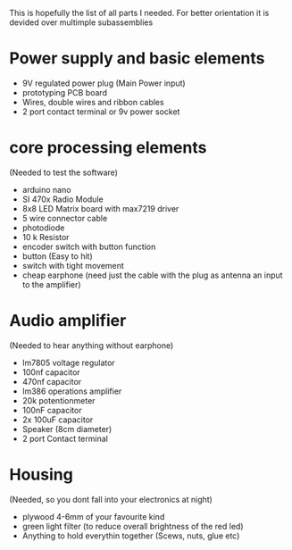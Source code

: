 This is hopefully the list of all parts I needed. For better orientation it is devided over multimple subassemblies

# Power supply and basic elements
* 9V regulated power plug (Main Power input)
* prototyping PCB board
* Wires, double wires and ribbon cables
* 2 port contact terminal or 9v power socket

# core processing elements 
(Needed to test the software)
* arduino nano
* SI 470x Radio Module
* 8x8 LED Matrix board with max7219 driver
* 5 wire connector cable
* photodiode
* 10 k Resistor
* encoder switch with button function
* button (Easy to hit)
* switch with tight movement
* cheap earphone (need just the cable with the plug as antenna an input to the amplifier)

# Audio amplifier 
(Needed to hear anything without earphone)
* lm7805 voltage regulator
* 100nf capacitor
* 470nf capacitor
* lm386 operations amplifier
* 20k potentionmeter
* 100nF capacitor
* 2x 100uF capacitor
* Speaker (8cm diameter)
* 2 port Contact terminal

# Housing 
(Needed, so you dont fall into your electronics at night)
* plywood 4-6mm of your favourite kind
* green light filter (to reduce overall brightness of the red led)
* Anything to hold everythin together (Scews, nuts, glue etc)
